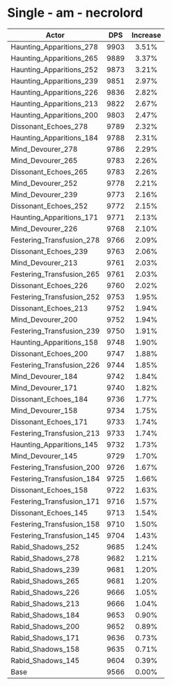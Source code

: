 # Single - am - necrolord
| Actor | DPS | Increase |
|---|:---:|:---:|
|Haunting_Apparitions_278|9903|3.51%|
|Haunting_Apparitions_265|9889|3.37%|
|Haunting_Apparitions_252|9873|3.21%|
|Haunting_Apparitions_239|9851|2.97%|
|Haunting_Apparitions_226|9836|2.82%|
|Haunting_Apparitions_213|9822|2.67%|
|Haunting_Apparitions_200|9803|2.47%|
|Dissonant_Echoes_278|9789|2.32%|
|Haunting_Apparitions_184|9788|2.31%|
|Mind_Devourer_278|9786|2.29%|
|Mind_Devourer_265|9783|2.26%|
|Dissonant_Echoes_265|9783|2.26%|
|Mind_Devourer_252|9778|2.21%|
|Mind_Devourer_239|9773|2.16%|
|Dissonant_Echoes_252|9772|2.15%|
|Haunting_Apparitions_171|9771|2.13%|
|Mind_Devourer_226|9768|2.10%|
|Festering_Transfusion_278|9766|2.09%|
|Dissonant_Echoes_239|9763|2.06%|
|Mind_Devourer_213|9761|2.03%|
|Festering_Transfusion_265|9761|2.03%|
|Dissonant_Echoes_226|9760|2.02%|
|Festering_Transfusion_252|9753|1.95%|
|Dissonant_Echoes_213|9752|1.94%|
|Mind_Devourer_200|9752|1.94%|
|Festering_Transfusion_239|9750|1.91%|
|Haunting_Apparitions_158|9748|1.90%|
|Dissonant_Echoes_200|9747|1.88%|
|Festering_Transfusion_226|9744|1.85%|
|Mind_Devourer_184|9742|1.84%|
|Mind_Devourer_171|9740|1.82%|
|Dissonant_Echoes_184|9736|1.77%|
|Mind_Devourer_158|9734|1.75%|
|Dissonant_Echoes_171|9733|1.74%|
|Festering_Transfusion_213|9733|1.74%|
|Haunting_Apparitions_145|9732|1.73%|
|Mind_Devourer_145|9729|1.70%|
|Festering_Transfusion_200|9726|1.67%|
|Festering_Transfusion_184|9725|1.66%|
|Dissonant_Echoes_158|9722|1.63%|
|Festering_Transfusion_171|9716|1.57%|
|Dissonant_Echoes_145|9713|1.54%|
|Festering_Transfusion_158|9710|1.50%|
|Festering_Transfusion_145|9704|1.43%|
|Rabid_Shadows_252|9685|1.24%|
|Rabid_Shadows_278|9682|1.21%|
|Rabid_Shadows_239|9681|1.20%|
|Rabid_Shadows_265|9681|1.20%|
|Rabid_Shadows_226|9666|1.05%|
|Rabid_Shadows_213|9666|1.04%|
|Rabid_Shadows_184|9653|0.90%|
|Rabid_Shadows_200|9652|0.89%|
|Rabid_Shadows_171|9636|0.73%|
|Rabid_Shadows_158|9635|0.71%|
|Rabid_Shadows_145|9604|0.39%|
|Base|9566|0.00%|
